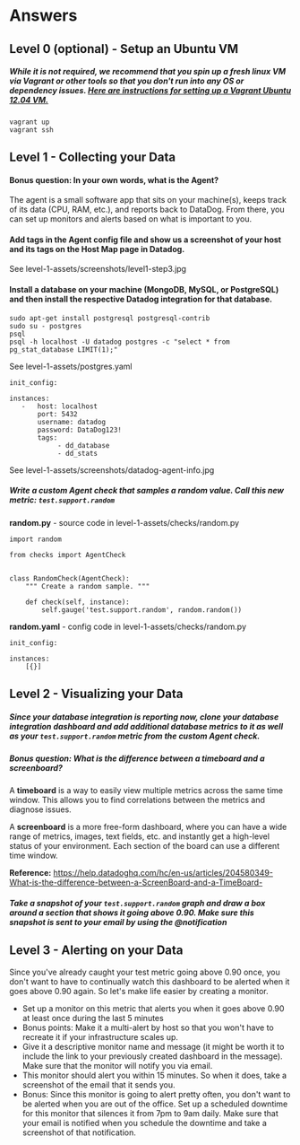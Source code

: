 # Answers

## Level 0 (optional) - Setup an Ubuntu VM

##### While it is not required, we recommend that you spin up a fresh linux VM via Vagrant or other tools so that you don't run into any OS or dependency issues. [Here are instructions for setting up a Vagrant Ubuntu 12.04 VM.](https://www.vagrantup.com/docs/getting-started/)

    vagrant up
    vagrant ssh

## Level 1 - Collecting your Data

#### Bonus question: In your own words, what is the Agent?
The agent is a small software app that sits on your machine(s), keeps track of its data (CPU, RAM, etc.), and reports back to DataDog.  From there, you can set up monitors and alerts based on what is important to you.

#### Add tags in the Agent config file and show us a screenshot of your host and its tags on the Host Map page in Datadog.
See level-1-assets/screenshots/level1-step3.jpg


#### Install a database on your machine (MongoDB, MySQL, or PostgreSQL) and then install the respective Datadog integration for that database.
    sudo apt-get install postgresql postgresql-contrib    
    sudo su - postgres
    psql
    psql -h localhost -U datadog postgres -c "select * from pg_stat_database LIMIT(1);"  
    
See level-1-assets/postgres.yaml

    init_config:
    
    instances:
       -   host: localhost
           port: 5432
           username: datadog
           password: DataDog123!
           tags:
                - dd_database
                - dd_stats
                
See level-1-assets/screenshots/datadog-agent-info.jpg

##### Write a custom Agent check that samples a random value. Call this new metric: `test.support.random`

**random.py** - source code in level-1-assets/checks/random.py

    import random

    from checks import AgentCheck
    
    
    class RandomCheck(AgentCheck):
        """ Create a random sample. """
    
        def check(self, instance):
            self.gauge('test.support.random', random.random())
            
**random.yaml** - config code in level-1-assets/checks/random.py

    init_config:

    instances:
        [{}]

## Level 2 - Visualizing your Data

##### Since your database integration is reporting now, clone your database integration dashboard and add additional database metrics to it as well as your `test.support.random` metric from the custom Agent check.
##### Bonus question: What is the difference between a timeboard and a screenboard?

A **timeboard** is a way to easily view multiple metrics across the same time window.  This allows you to find correlations between the metrics and diagnose issues.

A **screenboard** is a more free-form dashboard, where you can have a wide range of metrics, images, text fields, etc. and instantly get a high-level status of your environment.  Each section of the board can use a different time window.

**Reference:**
https://help.datadoghq.com/hc/en-us/articles/204580349-What-is-the-difference-between-a-ScreenBoard-and-a-TimeBoard-

##### Take a snapshot of your `test.support.random` graph and draw a box around a section that shows it going above 0.90. Make sure this snapshot is sent to your email by using the @notification

## Level 3 - Alerting on your Data

Since you've already caught your test metric going above 0.90 once, you don't want to have to continually watch this dashboard to be alerted when it goes above 0.90 again.  So let's make life easier by creating a monitor.  
* Set up a monitor on this metric that alerts you when it goes above 0.90 at least once during the last 5 minutes 
* Bonus points:  Make it a multi-alert by host so that you won't have to recreate it if your infrastructure scales up.  
* Give it a descriptive monitor name and message (it might be worth it to include the link to your previously created dashboard in the message).  Make sure that the monitor will notify you via email.
* This monitor should alert you within 15 minutes. So when it does, take a screenshot of the email that it sends you.
* Bonus: Since this monitor is going to alert pretty often, you don't want to be alerted when you are out of the office. Set up a scheduled downtime for this monitor that silences it from 7pm to 9am daily. Make sure that your email is notified when you schedule the downtime and take a screenshot of that notification.
